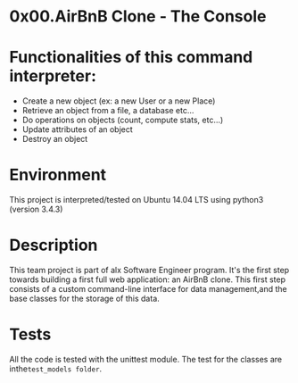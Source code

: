 # 0x00.AirBnB Clone - The Console

# Functionalities of this command interpreter:

- Create a new object (ex: a new User or a new Place)
- Retrieve an object from a file, a database etc...
- Do operations on objects (count, compute stats, etc...)
- Update attributes of an object
- Destroy an object

# Environment

This project is interpreted/tested on Ubuntu 14.04 LTS using python3 (version 3.4.3)

# Description

This team project is part of alx Software Engineer program. It's the first step towards building a first full web application: an AirBnB clone.
This first step consists of a custom command-line interface for data management,and the base classes for the storage of this data.

# Tests

All the code is tested with the unittest module. The test for the classes are inthe`test_models folder`.

